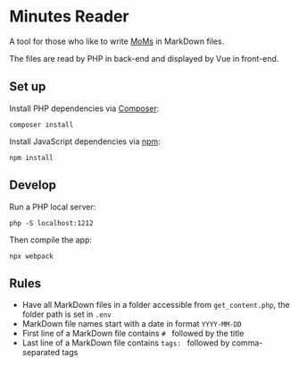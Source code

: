 # Minutes Reader

A tool for those who like to write [MoMs](https://en.wikipedia.org/wiki/Minutes) in MarkDown files.

The files are read by PHP in back-end and displayed by Vue in front-end.

## Set up

Install PHP dependencies via [Composer](https://getcomposer.org/):
```
composer install
```

Install JavaScript dependencies via [npm](https://www.npmjs.com/):
```
npm install
```

## Develop

Run a PHP local server:
```
php -S localhost:1212
```

Then compile the app:
```
npx webpack
```

## Rules

* Have all MarkDown files in a folder accessible from `get_content.php`, the folder path is set in `.env`
* MarkDown file names start with a date in format `YYYY-MM-DD`
* First line of a MarkDown file contains `# ` followed by the title
* Last line of a MarkDown file contains `tags: ` followed by comma-separated tags
